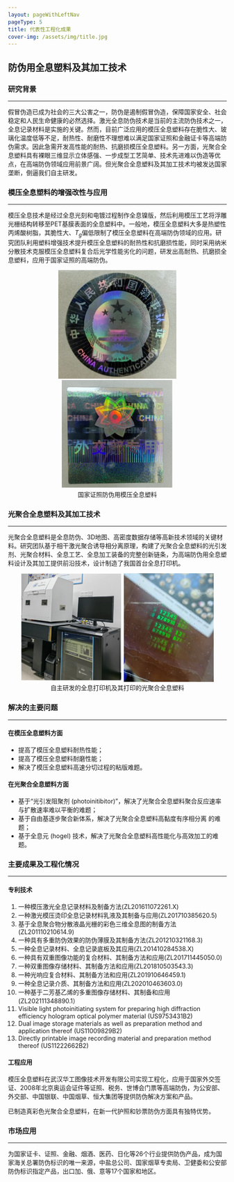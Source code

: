 ```yaml
---
layout: pageWithLeftNav
pageType: 5
title: 代表性工程化成果
cover-img: /assets/img/title.jpg
---
```

<!--
 * @Author: Conghao Wong
 * @Date: 2023-03-23 09:06:42
 * @LastEditors: Conghao Wong
 * @LastEditTime: 2023-04-27 15:03:32
 * @Description: file content
 * @Github: https://cocoon2wong.github.io
 * Copyright 2023 Conghao Wong, All Rights Reserved.
-->

## 防伪用全息塑料及其加工技术

### 研究背景

---

假冒伪造已成为社会的三大公害之一，防伪是遏制假冒伪造，保障国家安全、社会稳定和人民生命健康的必然选择。激光全息防伪技术是当前的主流防伪技术之一，全息记录材料是实施的关键。然而，目前广泛应用的模压全息塑料存在脆性大、玻璃化温度低等不足，耐热性、耐磨性不理想难以满足国家证照和金融证卡等高端防伪需求。因此急需开发高性能的耐热、抗磨损模压全息塑料。另一方面，光聚合全息塑料具有裸眼三维显示立体感强、一步成型工艺简单、技术先进难以伪造等优点，在高端防伪领域应用前景广阔。但光聚合全息塑料及其加工技术均被发达国家垄断，倒逼我们自主研发。

### 模压全息塑料的增强改性与应用

---

模压全息技术是经过全息光刻和电镀过程制作全息镍版，然后利用模压工艺将浮雕光栅结构转移至PET基膜表面的全息塑料中。一般地，模压全息塑料大多是热塑性丙烯酸树脂，其脆性大、$T_g$偏低限制了模压全息塑料在高端防伪领域的应用。研究团队利用塑料增强技术提升模压全息塑料的耐热性和抗磨损性能，同时采用纳米分散技术克服模压全息塑料复合后光学性能劣化的问题，研发出高耐热、抗磨损全息塑料，应用于国家证照的高端防伪。

<div style="text-align: center;">
    <img style="height: 250px;" src="/assets/img/industry/7/7-1.jpg">
    <img style="height: 250px;" src="/assets/img/industry/7/7-2.jpg">
    <br>国家证照防伪用模压全息塑料
</div>

### 光聚合全息塑料及其加工技术

---

光聚合全息塑料是全息防伪、3D地图、高密度数据存储等高新技术领域的关键材料。研究团队基于相干激光聚合诱导相分离原理，构建了光聚合全息塑料的光引发剂、光聚合材料、全息工艺、全息加工装备的完整创新链条，为高端防伪用全息塑料设计及其加工提供前沿技术，设计制造了我国首台全息打印机。

<div style="text-align: center;">
    <img style="height: 250px;" src="/assets/img/industry/7/7-3.png">
    <img style="height: 250px;" src="/assets/img/industry/7/7-4.jpg">
    <br>自主研发的全息打印机及其打印的光聚合全息塑料
</div>

### 解决的主要问题

---

#### 在模压全息塑料方面

- 提高了模压全息塑料耐热性能；
- 提高了模压全息塑料耐磨性能；
- 解决了模压全息塑料高速分切过程的粘版难题。

#### 在光聚合全息塑料方面

- 基于“光引发阻聚剂 (photoinitibitor)”，解决了光聚合全息塑料聚合反应速率与扩散速率难以平衡的难题；
- 基于自由基逐步聚合新体系，解决了光聚合全息塑料高黏度有序相分离  的难题；
- 基于全息元 (hogel) 技术，解决了光聚合全息塑料高性能化与高效加工的难题。

### 主要成果及工程化情况

---

#### 专利技术

1. 一种模压激光全息记录材料及制备方法(ZL201611072261.X)
2. 一种激光模压烫印全息记录材料乳液及其制备与应用(ZL201710385620.5)
3. 基于全息聚合物分散液晶光栅的彩色三维全息图的制备方法(ZL201110210614.9)
4. 一种具有多重防伪效果的防伪薄膜及其制备方法(ZL201210321168.3)
5. 一种全息记录材料、全息记录底板及其应用(ZL201410284538.X)
6. 一种具有双重图像功能的复合材料、其制备方法和应用(ZL201711445050.0)
7. 一种双重图像存储材料、其制备方法和应用(ZL201810503543.3)
8. 一种光响应复合材料、其制备方法和应用(ZL201910646459.1)
9. 一种全息记录介质、其制备方法和应用(ZL202010463603.0)
10. 一种基于二芳基乙烯的多重图像存储材料、其制备和应用(ZL202111348890.1）
11. Visible light photoinitiating system for preparing high diffraction efficiency hologram optical polymer material (US9753431B2)
12. Dual image storage materials as well as preparation method and application thereof (US11009829B2)
13. Directly printable image recording material and preparation method thereof (US11222662B2)

#### 工程应用

模压全息塑料在武汉华工图像技术开发有限公司实现工程化，应用于国家外交签证、2008年北京奥运会证件等证照、税务、世博会门票等高端防伪，为公安部、外交部、中国银联、中国烟草、恒大集团等提供防伪解决方案和产品。

已制造真彩色光聚合全息塑料，在新一代护照和钞票防伪方面具有独特优势。

### 市场应用

---

为国家证卡、证照、金融、烟酒、医药、日化等26个行业提供防伪产品，成为国家海关总署防伪标识的唯一来源，中盐总公司、国家烟草专卖局、卫健委和公安部防伪标识指定产品，出口加、俄、意等17个国家和地区。
